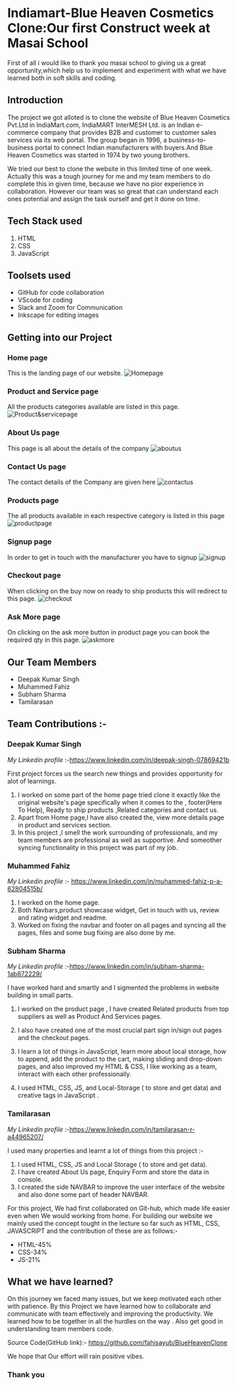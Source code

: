 # Indiamart-Blue Heaven Cosmetics Clone:Our first Construct week at Masai School


First of all i would like to thank you masai school to giving us a great opportunity,which help us to implement and experiment with what we have learned both in soft skills and coding.
## Introduction
The project we got alloted is to clone the website of Blue Heaven Cosmetics Pvt.Ltd in IndiaMart.com, IndiaMART InterMESH Ltd. is an Indian e-commerce company that provides B2B and customer to customer sales services via its web portal. The group began in 1996, a business-to-business portal to connect Indian manufacturers with buyers.And Blue Heaven Cosmetics was started in 1974 by two young brothers.

We tried our best to clone the website in  this limited time of one week. Actually this was a tough journey for me and my team members to do complete this in given time,
because we have no pior experience in collaboration. However our team was so great that can understand each ones potential and assign the task ourself and get it done on time.
## Tech Stack used
1. HTML
2. CSS
3. JavaScript

## Toolsets used
- GitHub for code collaboration
- VScode for coding
- Slack and Zoom for Communication
- Inkscape for editing images 


## Getting into our Project
### Home page
This is the landing page of our website.
![Homepage](/images/homepage.png)


### Product and Service page
All the products categories available are listed in this page.
![Product&servicepage](/images/product%26servpage.png)

### About Us page
This page is all about the details of the company
![aboutus](/images/aboutuspage.png)

### Contact Us page
The contact details of the Company are given here
![contactus](/images/contactus.png)

### Products page
The all products available in each respective category is listed in this page
![productpage](/images/viewmore.png)

### Signup page
In order to get in touch with the manufacturer you have to signup
![signup](/images/signup.png)

### Checkout page
When clicking on the buy now on ready to ship products this will redirect to this page.
![checkout](/images/checkoutpage.jpeg)

### Ask More page
On clicking on the ask more button in product page you can book the required qty in this page.
![askmore](/images/askmore.jpeg)


## Our Team Members
- Deepak Kumar Singh
- Muhammed Fahiz
- Subham Sharma
- Tamilarasan


 ## Team Contributions :-

 ###  Deepak Kumar Singh
*My Linkedin profile* :-https://www.linkedin.com/in/deepak-singh-07869421b

First project forces us the search new things and provides opportunity for alot of learnings.
1. I worked on some part of the home page tried clone it exactly like the original website's page specifically when it comes to the , footer(Here To Help), Ready to ship products ,Related categories and contact us.
2. Apart from Home page,I have also created the, view more details page in product and services section.
3. In this project ,I smell the work surrounding of professionals, and my team members are professional as well as supportive.
And someother syncing functionality in this project was part of my job.

 ###  Muhammed Fahiz
 *My Linkedin profile* :- https://www.linkedin.com/in/muhammed-fahiz-p-a-62804515b/
1. I worked on the home page.
2. Both Navbars,product showcase widget, Get in touch with us, review and rating widget and readme.
3. Worked on fixing the navbar and footer on all pages
 and syncing all the pages, files and some bug fixing  are also done by me.

 ###  Subham Sharma
 *My Linkedin profile* :-https://www.linkedin.com/in/subham-sharma-1ab872229/

 I have worked hard and smartly and I sigmented the problems in website building in small parts.
1. I worked on the product page , I have created Related products from top suppliers as well as Product And Services pages.
2. I also have created one of the most crucial part sign in/sign out pages and the checkout pages.

3. I learn a lot of things in JavaScript, learn more about local storage, how to append, add the product to the cart, making sliding and drop-down pages, and also improved my HTML & CSS, I like working as a team, interact with each other professionally.
4. I used HTML, CSS, JS, and Local-Storage ( to store and get data) and creative tags in JavaScript .

 ###  Tamilarasan
 *My Linkedin profile* :-https://www.linkedin.com/in/tamilarasan-r-a44965207/

 I used many properties and learnt a lot of things from this project :-
1. I used HTML, CSS, JS and Local Storage ( to store and get data).
2. I have created About Us page, Enquiry Form and store the data in console.
3. I created the side NAVBAR to improve the user interface of the website and also done some part of header NAVBAR.


For this project, We had first collaborated on Git-hub, which made life easier even when We would working from home.
For building our website we mainly used the concept tought in the lecture so far such as HTML, CSS, JAVASCRIPT and the contribution of these are as follows:-
- HTML-45% 
 - CSS-34%
 -  JS-21%
## What we have learned?
 On this journey we faced many issues, but we keep motivated each other with patience. 
 By this Project we have learned how to collaborate and communicate with team effectively and improving the productivity. We learned how to be together in all the hurdles on the way . Also get good in understanding team members code.

 Source Code(GitHub link):- https://github.com/fahisayub/BlueHeavenClone

We hope that Our effort will rain positive vibes.

### Thank you